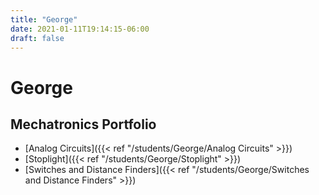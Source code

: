 ```yaml
---
title: "George"
date: 2021-01-11T19:14:15-06:00
draft: false
---
```


# George

## Mechatronics Portfolio
* [Analog Circuits]({{< ref "/students/George/Analog Circuits" >}})
* [Stoplight]({{< ref "/students/George/Stoplight" >}})
* [Switches and Distance Finders]({{< ref "/students/George/Switches and Distance Finders" >}})


